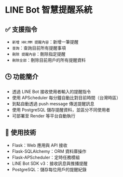 # LINE Bot 智慧提醒系統

## ✅ 支援指令

- `新增 HH:MM 提醒內容`：新增一筆提醒  
- `查詢`：查詢目前所有提醒事項  
- `刪除 提醒內容`：刪除指定提醒  
- `刪除全部`：刪除目前用戶的所有提醒資料

## 🕒 功能簡介

- 透過 LINE Bot 接收使用者輸入的提醒指令
- 使用 APScheduler 每分鐘自動比對目前時間（台灣時區）
- 到點自動透過 push message 傳送提醒訊息
- 使用 PostgreSQL 儲存提醒資料，並區分不同使用者
- 可部署至 Render 等平台自動執行

## 🧱 使用技術

- Flask：Web 應用與 API 接收
- Flask-SQLAlchemy：ORM 資料庫操作
- Flask-APScheduler：定時任務模組
- LINE Bot SDK v3：接收訊息與推播提醒
- PostgreSQL：儲存每位用戶的提醒紀錄

